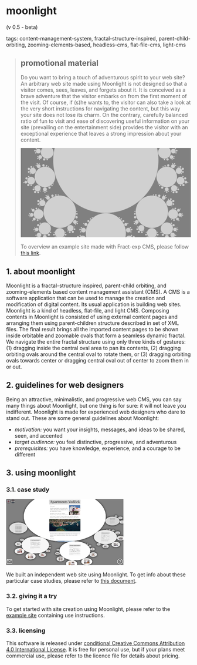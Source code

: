 # moonlight

(v 0.5 - beta)

tags: content-management-system, fractal-structure-inspired, parent-child-orbiting, zooming-elements-based, headless-cms, flat-file-cms, light-cms

> ## promotional material
> 
> Do you want to bring a touch of adventurous spirit to your web site? An arbitrary web site made using Moonlight is not designed so that a visitor comes, sees, leaves, and forgets about it. It is conceived as a brave adventure that the visitor embarks on from the first moment of the visit. Of course, if (s)he wants to, the visitor can also take a look at the very short instructions for navigating the content, but this way your site does not lose its charm. On the contrary, carefully balanced ratio of fun to visit and ease of discovering useful information on your site (prevailing on the entertainment side) provides the visitor with an exceptional experience that leaves a strong impression about your content.
> 
> ![](media/socmedia.png)
> 
> To overview an example site made with Fract-exp CMS, please follow [this link](https://contrast-zone.github.io/moonlight/).

## 1. about moonlight

Moonlight is a fractal-structure inspired, parent-child orbiting, and zooming-elements based content management assistant (CMS). A CMS is a software application that can be used to manage the creation and modification of digital content. Its usual application is building web sites. Moonlight is a kind of headless, flat-file, and light CMS. Composing contents in Moonlight is consisted of using external content pages and arranging them using parent-children structure described in set of XML files. The final result brings all the imported content pages to be shown inside orbitable and zoomable ovals that form a seamless dynamic fractal. We navigate the entire fractal structure using only three kinds of gestures: (1) dragging inside the central oval area to pan its contents, (2) dragging orbiting ovals around the central oval to rotate them, or (3) dragging orbiting ovals towards center or dragging central oval out of center to zoom them in or out.

## 2. guidelines for web designers

Being an attractive, minimalistic, and progressive web CMS, you can say many things about Moonlight, but one thing is for sure: it will not leave you indifferent. Moonlight is made for experienced web designers who dare to stand out. These are some general guidelines about Moonlight:

- *motivation:* you want your insights, messages, and ideas to be shared, seen, and accented
- *target audience:* you feel distinctive, progressive, and adventurous
- *prerequisites:* you have knowledge, experience, and a courage to be different

## 3. using moonlight

### 3.1. case study

![](media/ssh-320-apv.png)

We built an independent web site using Moonlight. To get info about these particular case studies, please refer to [this document](case-study.md).

### 3.2. giving it a try

To get started with site creation using Moonlight, please refer to the [example site](https://contrast-zone.github.io/moonlight/) containing use instructions.

### 3.3. licensing

This software is released under [conditional Creative Commons Attribution 4.0 International License](LICENSE). It is free for personal use, but if your plans meet commercial use, please refer to the licence file for details about pricing.


